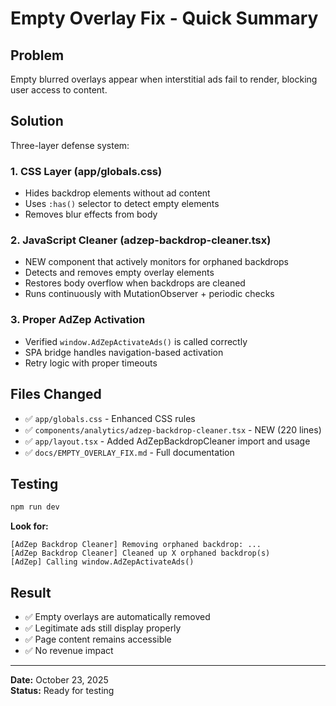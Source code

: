 <!-- markdownlint-disable MD033 -->

# Empty Overlay Fix - Quick Summary

## Problem

Empty blurred overlays appear when interstitial ads fail to render, blocking user access to content.

## Solution

Three-layer defense system:

### 1. CSS Layer (app/globals.css)

- Hides backdrop elements without ad content
- Uses `:has()` selector to detect empty elements
- Removes blur effects from body

### 2. JavaScript Cleaner (adzep-backdrop-cleaner.tsx)

- NEW component that actively monitors for orphaned backdrops
- Detects and removes empty overlay elements
- Restores body overflow when backdrops are cleaned
- Runs continuously with MutationObserver + periodic checks

### 3. Proper AdZep Activation

- Verified `window.AdZepActivateAds()` is called correctly
- SPA bridge handles navigation-based activation
- Retry logic with proper timeouts

## Files Changed

- ✅ `app/globals.css` - Enhanced CSS rules
- ✅ `components/analytics/adzep-backdrop-cleaner.tsx` - NEW (220 lines)
- ✅ `app/layout.tsx` - Added AdZepBackdropCleaner import and usage
- ✅ `docs/EMPTY_OVERLAY_FIX.md` - Full documentation

## Testing

```bash
npm run dev
```

**Look for:**

```
[AdZep Backdrop Cleaner] Removing orphaned backdrop: ...
[AdZep Backdrop Cleaner] Cleaned up X orphaned backdrop(s)
[AdZep] Calling window.AdZepActivateAds()
```

## Result

- ✅ Empty overlays are automatically removed
- ✅ Legitimate ads still display properly
- ✅ Page content remains accessible
- ✅ No revenue impact

---

**Date:** October 23, 2025  
**Status:** Ready for testing
